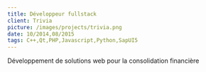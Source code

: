 ```yaml
---
title: Développeur fullstack
client: Trivia
picture: /images/projects/trivia.png
date: 10/2014,08/2015
tags: C++,Qt,PHP,Javascript,Python,SapUI5
---
```


Développement de solutions web pour la consolidation financière
